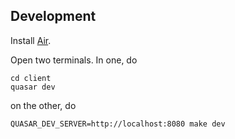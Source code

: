 ## Development

Install [Air](https://github.com/cosmtrek/air).

Open two terminals. In one, do

```
cd client
quasar dev
```

on the other, do

```
QUASAR_DEV_SERVER=http://localhost:8080 make dev
```

